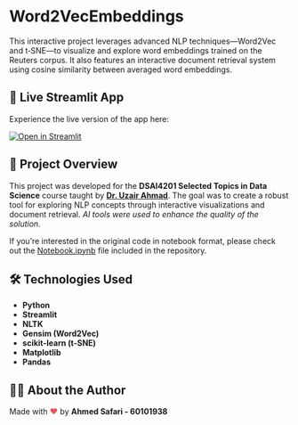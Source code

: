 # Word2VecEmbeddings

This interactive project leverages advanced NLP techniques—Word2Vec and t‑SNE—to visualize and explore word embeddings trained on the Reuters corpus. It also features an interactive document retrieval system using cosine similarity between averaged word embeddings.

## 🚀 Live Streamlit App

Experience the live version of the app here:  

[![Open in Streamlit](https://static.streamlit.io/badges/streamlit_badge_black_white.svg)](https://udst-policy-rag.streamlit.app)

## 📖 Project Overview

This project was developed for the **DSAI4201 Selected Topics in Data Science** course taught by **[Dr. Uzair Ahmad](https://github.com/DrUzair)**. The goal was to create a robust tool for exploring NLP concepts through interactive visualizations and document retrieval. _AI tools were used to enhance the quality of the solution._

If you’re interested in the original code in notebook format, please check out the [Notebook.ipynb](Notebook.ipynb) file included in the repository.

## 🛠️ Technologies Used

- **Python**
- **Streamlit**
- **NLTK**
- **Gensim (Word2Vec)**
- **scikit-learn (t‑SNE)**
- **Matplotlib**
- **Pandas**

## 👨‍💻 About the Author

Made with <span style="color:#e25555;">&#10084;</span> by **Ahmed Safari - 60101938**
